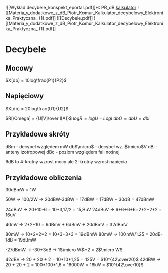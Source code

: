 ![[Wykład decybele_konspekt_eportal.pdf]]H: PB_dB
[kalkulator](https://www.rohde-schwarz.com/pt/applications/db-calculator-application-note_56280-15492.html)
![[Materia_y_dodatkowe_z_dB_Piotr_Komur_Kalkulator_decybelowy_Elektronika_Praktyczna_ (1).pdf]]
![[Decybele.pdf]]
![[Materia_y_dodatkowe_z_dB_Piotr_Komur_Kalkulator_decybelowy_Elektronika_Praktyczna_ (1).pdf]]

# Decybele

## Mocowy
$X[db] = 10log\frac{P1}{P2}$


## Napięciowy
$X[db] = 20log\frac{U1}{U2}$



$R[\Omega] = {U[V]\over I[A]}$
$logR=logU-LogI$
$db\Omega=dbU=dbI$

## Przykładowe skróty
dBm - decybel względem mW
db$\micro$ - decybel wz. $\micro$V
dBi - anteny izotropowej
dBc - poziom względem fali nośnej

6dB to 4-krotny wzrost mocy ale 2-krotny wzrost napięcia


## Przykładowe obliczenia
30dBmW = 1W

50W -> 100/2W -> 20dBW-3dBW = 17dBW = 17dBW + 30dB = 47dBmW

24dBuV -> 20+10-6 = 10\*3,17/2 = 15,8uV
24dBuV -> 6+6+6+6=2\*2\*2\*2 = 16uV

40mV -> 2\*2\*10 = 6dBmV + 6dBmV + 20dBmV = 32dBmV

80mW -> 10\*2\*2\*2 = 10+3+3+3 = 19dBmW
80mW -> 100mW/1.25 = 20dB-1dB = 19dBmW

-27dBmW -> -30+3dB -> 1$\micro W$\*2 = 2$\micro W$

42dBV -> 20 + 20 + 2 = 10\*10\*1,25 = 125V = $10^{42\over20}$
42dBW -> 20 + 20 + 2 = 100\*100\*1,6 = 16000W = 16kW = $10^{42\over10}$

